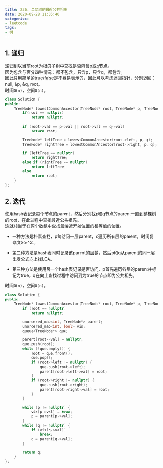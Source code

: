 ```yaml
---
title: 236. 二叉树的最近公共祖先
date: 2020-09-28 11:05:40
categories: 
- leetcode
tags: 
- 树
---
```

## 1. 递归
递归到以当前root为根的子树中查找是否包含p或q节点。  
因为包含与否分四种情况：都不包含，只含p，只含q，都包含。  
因此只用简单的true/false是不容易表示的，因此可以考虑返回指针，分别返回：null, &p, &q, root。  
时间`O(n)`，空间`O(n)`。  
```cpp
class Solution {
public:
    TreeNode* lowestCommonAncestor(TreeNode* root, TreeNode* p, TreeNode* q) {
        if(root == nullptr)
            return nullptr;
        
        if (root->val == p->val || root->val == q->val)
            return root;

        TreeNode* leftTree = lowestCommonAncestor(root->left, p, q);
        TreeNode* rightTree = lowestCommonAncestor(root->right, p, q);

        if (leftTree == nullptr)
            return rightTree;
        else if (rightTree == nullptr)
            return leftTree;
        else
            return root;
    }
};
```

## 2. 迭代
使用hash表记录每个节点的parent，然后分别找p和q节点的parent一直到整棵树的root，在此过程中查找最近公共祖先。  
这就相当于在两个数组中查找最接近开始位置的相等值的位置。  
- 一种方法是朴素查找，p每访问一层parent，q遍历所有层的parent，时间复杂度`O(n^2)`。  

- 第二种方法是hash表同时记录该parent的层数，然后p和q从parent的同一层出发公式向上找LCA。  

- 第三种方法是使用另一个hash表记录是否访问，p首先遍历各层的parent并标记为true，q在向上查找过程中访问到为true的节点即为公共祖先。  

时间`O(n)`，空间`O(n)`。  
```cpp
class Solution {
public:
    TreeNode* lowestCommonAncestor(TreeNode* root, TreeNode* p, TreeNode* q) {
        if (root == nullptr)
            return nullptr;

        unordered_map<int, TreeNode*> parent;
        unordered_map<int, bool> vis;
        queue<TreeNode*> que;

        parent[root->val] = nullptr;
        que.push(root);
        while (!que.empty()) {
            root = que.front();
            que.pop();
            if (root->left != nullptr) {
                que.push(root->left);
                parent[root->left->val] = root;
            }
            if (root->right != nullptr) {
                que.push(root->right);
                parent[root->right->val] = root;
            }
        }

        while (p != nullptr) {
            vis[p->val] = true;
            p = parent[p->val];
        }
        while (q != nullptr) {
            if (vis[q->val])
                break;
            q = parent[q->val];
        }

        return q;
    }
};
```
